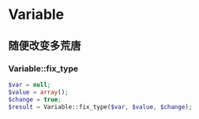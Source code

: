 # Variable



## 随便改变多荒唐

### Variable::fix_type

```php
$var = null;
$value = array();
$change = true;
$result = Variable::fix_type($var, $value, $change);
```

